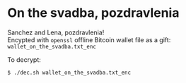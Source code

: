 
# On the svadba, pozdravlenia

Sanchez and Lena, pozdravlenia!  
Encypted with `openssl` offline Bitcoin wallet file as a gift: `wallet_on_the_svadba.txt_enc`

To decrypt:

    $ ./dec.sh wallet_on_the_svadba.txt_enc
